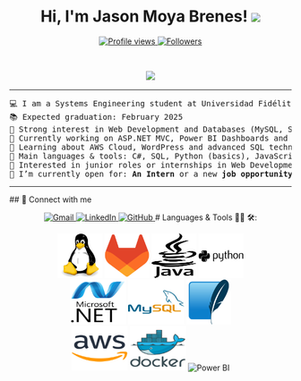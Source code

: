 <h1 align="center">
Hi, I'm Jason Moya Brenes!
	<a href="https://github.com/TU-USUARIO-GITHUB" target="_self">
		<img src="https://media.giphy.com/media/hvRJCLFzcasrR4ia7z/giphy.gif" width="30">
	</a>
</h1>
<p align="center">
	<a href="https://github.com/TU-USUARIO-GITHUB">
		<img src="https://komarev.com/ghpvc/?username=TU-USUARIO-GITHUB&label=Profile%20views&color=0e75b6&style=flat" alt="Profile views" />
	</a>
	<a href="https://github.com/TU-USUARIO-GITHUB">
		<img src="https://img.shields.io/github/followers/TU-USUARIO-GITHUB?label=Followers" alt="Followers" />
	</a>
</p>
<br/>
<p align="center">
	<a href="https://github.com/TU-USUARIO-GITHUB">
		<img src="https://readme-typing-svg.herokuapp.com?lines=Systems+Engineering+Student;Web+Developer;Database+Enthusiast;Always%20learning%20new%20things&center=true&width=380&height=45">
	</a>
</p>

<hr>

<pre>
💻 I am a Systems Engineering student at Universidad Fidélitas (Costa Rica)
📚 Expected graduation: February 2025
📝 Strong interest in Web Development and Databases (MySQL, SQL Server)
🔭 Currently working on ASP.NET MVC, Power BI Dashboards and Oracle PL/SQL
🌱 Learning about AWS Cloud, WordPress and advanced SQL techniques
🌟 Main languages & tools: C#, SQL, Python (basics), JavaScript
🚩 Interested in junior roles or internships in Web Development / Data
🤔 I’m currently open for: <b>An Intern</b> or a new <b>job opportunity</b>
</pre>
<hr>
## 🤝 Connect with me
<p align="center">
	<!-- abre tu cliente de correo predeterminado -->
	<a href="mailto:jason.moyabre.es@gmail.com" target="_blank">
		<img src="https://img.shields.io/badge/gmail-%23EA4335.svg?style=plastic&logo=gmail&logoColor=white" alt="Gmail"/>
	</a>
	<!-- LinkedIn correcto -->
	<a href="https://www.linkedin.com/in/jason-moya-brns/" target="_blank">
		<img src="https://img.shields.io/badge/linkedin-%230A66C2.svg?style=plastic&logo=linkedin&logoColor=white" alt="LinkedIn"/>
	</a>
	<!-- GitHub correcto -->
	<a href="https://github.com/jasonmoyaB" target="_blank">
		<img src="https://img.shields.io/badge/github-%23181717.svg?style=plastic&logo=github&logoColor=white" alt="GitHub"/>
	</a>
# Languages & Tools 👨‍💻 🛠:
</br>

<p align="center">

<!-- Lenguajes -->
<img src="https://github.com/devicons/devicon/blob/master/icons/linux/linux-original.svg" alt="Linux" width="80" height="80">
<img src="https://github.com/devicons/devicon/blob/master/icons/gitlab/gitlab-original.svg" alt="GitLab" width="80" height="80">
<img src="https://github.com/Xx-Ashutosh-xX/Xx-Ashutosh-xX/blob/master/assets/icons/java.png" alt="Java" width="80" height="80">
<img src="https://github.com/Xx-Ashutosh-xX/Xx-Ashutosh-xX/blob/master/assets/icons/python.png" alt="Python" width="80" height="80">

</br>

<!-- Frameworks / Bases de datos -->
<img src="https://github.com/devicons/devicon/blob/master/icons/dot-net/dot-net-original-wordmark.svg" alt="ASP.NET" width="100" height="80">
<img src="https://github.com/devicons/devicon/blob/master/icons/mysql/mysql-original-wordmark.svg" alt="MySQL" width="100" height="80">
<img src="https://github.com/devicons/devicon/blob/master/icons/sqlite/sqlite-original.svg" alt="SQL" width="80" height="80">

</br>

<!-- Cloud / DevOps -->
<img src="https://github.com/devicons/devicon/blob/master/icons/amazonwebservices/amazonwebservices-original-wordmark.svg" alt="AWS" width="100" height="80">
<img src="https://github.com/devicons/devicon/blob/master/icons/docker/docker-original-wordmark.svg" alt="Docker" width="100" height="80">
<img src="https://img.icons8.com/color/96/000000/power-bi.png" alt="Power BI" width="80" height="80">

</p>
</br>
</br>
</br>
